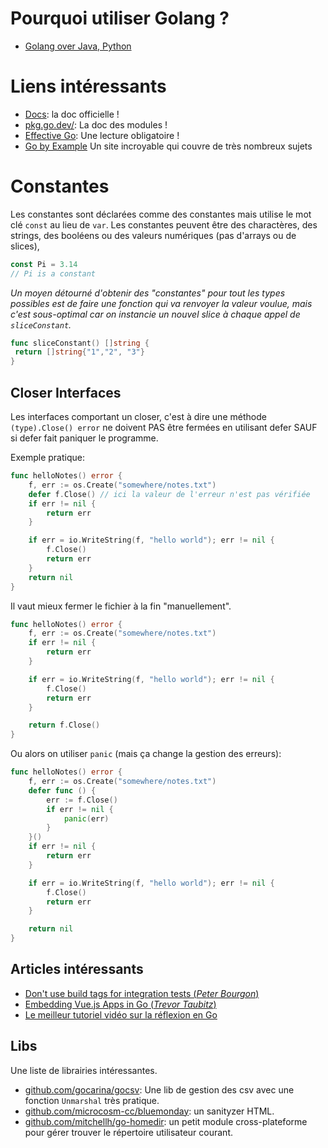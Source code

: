 
# Pourquoi utiliser Golang ?

- [Golang over Java, Python](https://yourbasic.org/golang/advantages-over-java-python/)

# Liens intéressants

- [Docs](https://go.dev/doc/): la doc officielle !
- [pkg.go.dev/](https://pkg.go.dev/): La doc des modules !
- [Effective Go](https://go.dev/doc/effective_go): Une lecture obligatoire !
- [Go by Example](https://gobyexample.com/) Un site incroyable qui couvre de très nombreux sujets

# Constantes

Les constantes sont déclarées comme des constantes mais utilise le mot clé `const` au lieu de `var`.
Les constantes peuvent être des charactères, des strings, des booléens ou des valeurs numériques (pas d'arrays ou de slices),

```go
const Pi = 3.14
// Pi is a constant
```

*Un moyen détourné d'obtenir des "constantes" pour tout les types possibles est de faire une fonction qui va renvoyer la valeur voulue, mais c'est sous-optimal car on instancie un nouvel slice à chaque appel de `sliceConstant`.*

```go
func sliceConstant() []string {
 return []string{"1","2", "3"}
}
```

## Closer Interfaces

Les interfaces comportant un closer, c'est à dire une méthode `(type).Close() error` ne doivent PAS être fermées en utilisant defer SAUF si defer fait paniquer le programme.

Exemple pratique:


```go
func helloNotes() error {
    f, err := os.Create("somewhere/notes.txt")
    defer f.Close() // ici la valeur de l'erreur n'est pas vérifiée
    if err != nil {
        return err
    }

    if err = io.WriteString(f, "hello world"); err != nil {
        f.Close()
        return err
    }
    return nil
}
```

Il vaut mieux fermer le fichier à la fin "manuellement".

```go
func helloNotes() error {
    f, err := os.Create("somewhere/notes.txt")
    if err != nil {
        return err
    }

    if err = io.WriteString(f, "hello world"); err != nil {
        f.Close()
        return err
    }

    return f.Close()
}
```

Ou alors on utiliser `panic` (mais ça change la gestion des erreurs):

```go
func helloNotes() error {
    f, err := os.Create("somewhere/notes.txt")
    defer func () {
        err := f.Close()
        if err != nil {
            panic(err)
        }
    }()
    if err != nil {
        return err
    }

    if err = io.WriteString(f, "hello world"); err != nil {
        f.Close()
        return err
    }

    return nil
}
```

## Articles intéressants

- [Don't use build tags for integration tests (*Peter Bourgon*)](https://peter.bourgon.org/blog/2021/04/02/dont-use-build-tags-for-integration-tests.html)
- [Embedding Vue.js Apps in Go (*Trevor Taubitz*)](https://hackandsla.sh/posts/2021-06-18-embed-vuejs-in-go/)
- [Le meilleur tutoriel vidéo sur la réflexion en Go](https://youtube.com/watch?v=f4aUrm7N5DU)

## Libs

Une liste de librairies intéressantes.

- [github.com/gocarina/gocsv](https://github.com/gocarina/gocsv): Une lib de gestion des csv avec une fonction `Unmarshal` très pratique.
- [github.com/microcosm-cc/bluemonday](https://github.com/microcosm-cc/bluemonday): un sanityzer HTML. 
- [github.com/mitchellh/go-homedir](https://github.com/mitchellh/go-homedir): un petit module cross-plateforme pour gérer trouver le répertoire utilisateur courant.
